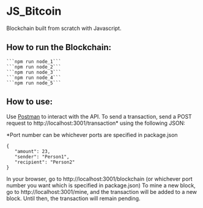 # JS_Bitcoin
 Blockchain built from scratch with Javascript.
 
 ## How to run the Blockchain:
	```npm run node_1```
	```npm run node_2```
	```npm run node_3```
	```npm run node_4```
	```npm run node_5```

 ## How to use:
 Use [Postman](https://www.getpostman.com/) to interact with the API. To send a transaction, send a POST request to http://localhost:3001/transaction* using the following JSON:
 
 *Port number can be whichever ports are specified in package.json
 
 ```
 {
	"amount": 23,
	"sender": "Person1",
	"recipient": "Person2"
}
```

In your browser, go to http://localhost:3001/blockchain (or whichever port number you want which is specified in package.json)
To mine a new block, go to http://localhost:3001/mine, and the transaction will be added to a new block. Until then, the transaction will remain pending.
